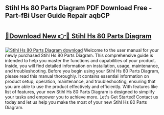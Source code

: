## Stihl Hs 80 Parts Diagram PDF Download Free - Part-fBi User Guide Repair aqbCP

# <h2><a href="http://dfnb6b.blite.top/?on=Stihl+Hs+80+Parts+Diagram">🔗Download New 👉🔴 Stihl Hs 80 Parts Diagram</a></h2>

[![Stihl Hs 80 Parts Diagram download](https://i.imgur.com/lujVjoI.png)](http://dfnb6b.blite.top/?on=Stihl+Hs+80+Parts+Diagram)
Welcome to the user manual for your newly purchased Stihl Hs 80 Parts Diagram. This comprehensive guide is intended to help you master the functions and capabilities of your product. Inside, you will find detailed information on installation, usage, maintenance, and troubleshooting. Before you begin using your Stihl Hs 80 Parts Diagram, please read this manual thoroughly. It contains essential information on product setup, operation, maintenance, and troubleshooting, ensuring that you are able to use the product effectively and efficiently. With features like list of features, your new Stihl Hs 80 Parts Diagram is designed to simplify your tasks and empower you to achieve more. Let's Get Started! Contact us today and let us help you make the most of your new Stihl Hs 80 Parts Diagram.
